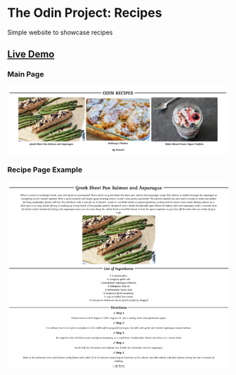 # The Odin Project: Recipes

Simple website to showcase recipes

## [Live Demo](https://aviscad.github.io/odin-recipes/)

### Main Page

![Main Page View](https://github.com/Aviscad/odin-recipes/blob/main/showcase/main-page.jpg)

### Recipe Page Example

![Recipe Page View](https://github.com/Aviscad/odin-recipes/blob/main/showcase/recipe-view.png)
